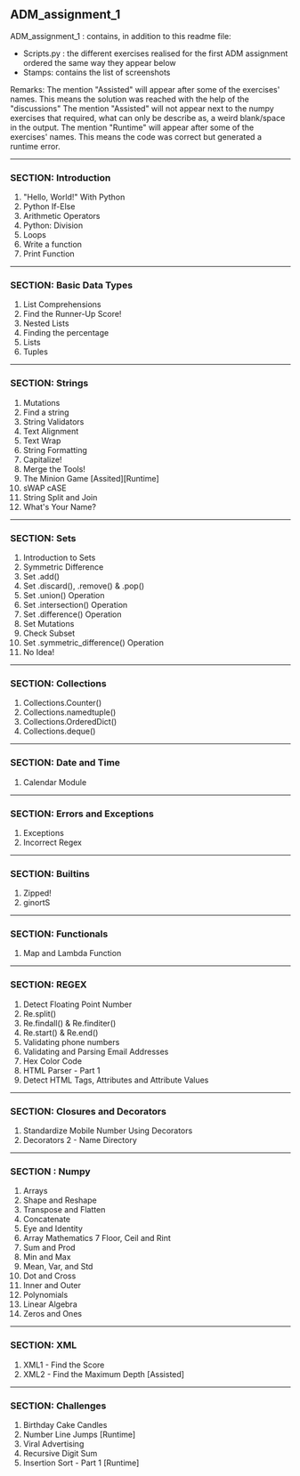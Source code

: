 ## ADM_assignment_1

ADM_assignment_1 : contains, in addition to this readme file:
- Scripts.py : the different exercises realised for the first ADM assignment ordered the same way they appear below
- Stamps: contains the list of screenshots


Remarks:
The mention "Assisted" will appear after some of the exercises' names. This means the solution was reached with the help of the "discussions"
The mention "Assisted" will not appear next to the numpy exercises that required, what can only be describe as, a weird blank/space in the output.
The mention "Runtime" will appear after some of the exercises' names. This means the code was correct but generated a runtime error.

---
### SECTION: Introduction
1. "Hello, World!" With Python
2. Python If-Else
3. Arithmetic Operators
4. Python: Division
5. Loops
6. Write a function
7. Print Function
---

### SECTION: Basic Data Types
1. List Comprehensions
2. Find the Runner-Up Score!
3. Nested Lists
4. Finding the percentage
5. Lists
6. Tuples

---

### SECTION: Strings
1. Mutations
2. Find a string
3. String Validators
4. Text Alignment
5. Text Wrap
6. String Formatting
7. Capitalize!
8. Merge the Tools!
9. The Minion Game [Assited][Runtime]
10. sWAP cASE
11. String Split and Join
12. What's Your Name?
---

### SECTION: Sets
1. Introduction to Sets
2. Symmetric Difference
3. Set .add()
4. Set .discard(), .remove() & .pop()
5. Set .union() Operation
6. Set .intersection() Operation
7. Set .difference() Operation
8. Set Mutations
9. Check Subset
10. Set .symmetric_difference() Operation
11. No Idea!

---

### SECTION: Collections
1. Collections.Counter()
2. Collections.namedtuple()
3. Collections.OrderedDict()
4. Collections.deque()
---

### SECTION: Date and Time
1. Calendar Module
---

### SECTION: Errors and Exceptions
1. Exceptions        
2. Incorrect Regex 
---

### SECTION: Builtins
1. Zipped!
2. ginortS
---

### SECTION: Functionals
1. Map and Lambda Function
---

### SECTION: REGEX
1. Detect Floating Point Number
2. Re.split()
3. Re.findall() & Re.finditer()
4. Re.start() & Re.end()
5. Validating phone numbers
6. Validating and Parsing Email Addresses
7. Hex Color Code
8. HTML Parser - Part 1
9. Detect HTML Tags, Attributes and Attribute Values
---

### SECTION: Closures and Decorators
1. Standardize Mobile Number Using Decorators
2. Decorators 2 - Name Directory
---

### SECTION : Numpy
1. Arrays
2. Shape and Reshape
3. Transpose and Flatten
4. Concatenate
5. Eye and Identity
6. Array Mathematics
7 Floor, Ceil and Rint
8. Sum and Prod
9. Min and Max
10. Mean, Var, and Std
11. Dot and Cross
12. Inner and Outer
13. Polynomials
14. Linear Algebra
15. Zeros and Ones
---

### SECTION: XML
1. XML1 - Find the Score
2. XML2 - Find the Maximum Depth [Assisted]
---

### SECTION: Challenges
1. Birthday Cake Candles
2. Number Line Jumps [Runtime]
3. Viral Advertising
4. Recursive Digit Sum
5. Insertion Sort - Part 1 [Runtime]
